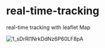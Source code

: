 # real-time-tracking
real-time tracking with leaflet Map

![1_sDrRl1NrkDdNz6P60LF8pA](https://user-images.githubusercontent.com/58202287/124743567-0fc2dc00-df48-11eb-8ae7-7e99b4f7ba11.png)

